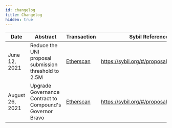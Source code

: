 ```yaml
---
id: changelog
title: Changelog
hidden: true
---
```


| Date            | Abstract                                                 | Transaction                                                                                             | Sybil Reference                         |
| --------------- | -------------------------------------------------------- | ------------------------------------------------------------------------------------------------------- | --------------------------------------- |
| June 12, 2021   | Reduce the UNI proposal submission threshold to 2.5M     | [Etherscan](https://etherscan.io/tx/0xacda6ebe63dfc2b34a8b3e3f6297a424e4cf25cd68add6613f902099bd7432e4) | https://sybil.org/#/proposals/uniswap/4 |
| August 26, 2021 | Upgrade Governance Contract to Compound's Governor Bravo | [Etherscan](https://etherscan.io/tx/0x505870232ebd6cefd2a59c760924664212f72759e58fd2df82d61b67ffe0dd75) | https://sybil.org/#/proposals/uniswap/8 |
